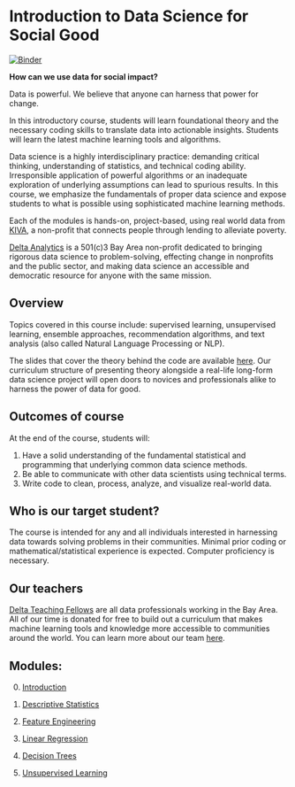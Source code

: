 Introduction to Data Science for Social Good
====

[![Binder](https://mybinder.org/badge.svg)](https://mybinder.org/v2/gh/DeltaAnalytics/machine_learning_for_good/master)

__How can we use data for social impact?__

Data is powerful. We believe that anyone can harness that power for change.

In this introductory course, students will learn foundational theory and the necessary coding skills to translate data into actionable insights. Students will learn the latest machine learning tools and algorithms. 

Data science is a highly interdisciplinary practice: demanding critical thinking, understanding of statistics, and technical coding ability. Irresponsible application of powerful algorithms or an inadequate exploration of underlying assumptions can lead to spurious results. In this course, we emphasize the fundamentals of proper data science and expose students to what is possible using sophisticated machine learning methods. 

Each of the modules is hands-on, project-based, using real world data from [KIVA](https://www.kiva.org/), a non-profit that connects people through lending to alleviate poverty. 

[Delta Analytics](http://www.deltanalytics.org/) is a 501(c)3 Bay Area non-profit dedicated to bringing rigorous data science to problem-solving, effecting change in nonprofits and the public sector, and making data science an accessible and democratic resource for anyone with the same mission. 

Overview
----

Topics covered in this course include: supervised learning, unsupervised learning, ensemble approaches, recommendation algorithms, and text analysis (also called Natural Language Processing or NLP).

The slides that cover the theory behind the code are available [here](http://www.deltanalytics.org/curriculum.html). Our curriculum structure of presenting theory alongside a real-life long-form data science project will open doors to novices and professionals alike to harness the power of data for good. 

Outcomes of course
----

At the end of the course, students will:

1. Have a solid understanding of the fundamental statistical and programming that underlying common data science methods.
2. Be able to communicate with other data scientists using technical terms.
3. Write code to clean, process, analyze, and visualize real-world data.

Who is our target student?
----

The course is intended for any and all individuals interested in harnessing data towards solving problems in their communities. Minimal prior coding or mathematical/statistical experience is expected. Computer proficiency is necessary.

Our teachers
-----

[Delta Teaching Fellows](http://www.deltanalytics.org/delta-teaching-fellows.html) are all data professionals working in the Bay Area. All of our time is donated for free to build out a curriculum that makes machine learning tools and knowledge more accessible to communities around the world. You can learn more about our team [here](http://www.deltanalytics.org/delta-teaching-fellows.html).

Modules:
----

0) [Introduction](module_0_introduction/README.md)

1) [Descriptive Statistics](module_1_descriptive_statistics/README.md) 

2) [Feature Engineering](module_2_feature_engineering/README.md)

3) [Linear Regression](module_3_linear_regression/README.md)

4) [Decision Trees](module_4_decision_trees/README.md) 

5) [Unsupervised Learning](module_5_unsupervised_learning/README.md)
